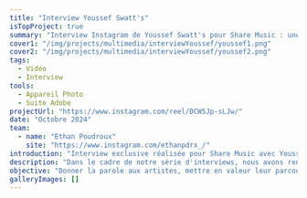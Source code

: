 ```yaml
---
title: "Interview Youssef Swatt's"
isTopProject: true
summary: "Interview Instagram de Youssef Swatt's pour Share Music : une rencontre avec un artiste qui fait bouger la scène rap."
cover1: "/img/projects/multimedia/interviewYoussef/youssef1.png"
cover2: "/img/projects/multimedia/interviewYoussef/youssef2.png"
tags:
  - Vidéo
  - Interview
tools:
  - Appareil Photo
  - Suite Adobe
projectUrl: "https://www.instagram.com/reel/DCW5Jp-sLJw/"
date: "Octobre 2024"
team:
  - name: "Ethan Poudroux"
    site: "https://www.instagram.com/ethanpdrx_/"
introduction: "Interview exclusive réalisée pour Share Music avec Youssef Swatt's, figure confirmée de la scène rap francophone."
description: "Dans le cadre de notre série d'interviews, nous avons rencontré Youssef Swatt's pour parler de son actu, de son processus créatif et de sa vision de la scène rap. En tant que photographe et vidéaste, j'ai assuré la captation et le montage de l'interview, tout en veillant à conserver l'esthétique visuelle propre à Share Music. Ce format, diffusé sur Instagram, vise à offrir un échange authentique et percutant entre l'artiste et notre communauté."
objective: "Donner la parole aux artistes, mettre en valeur leur parcours et créer un contenu qualitatif et accessible pour les fans de rap, tout en renforçant l'image de Share Music comme média de référence."
galleryImages: []
---
```

